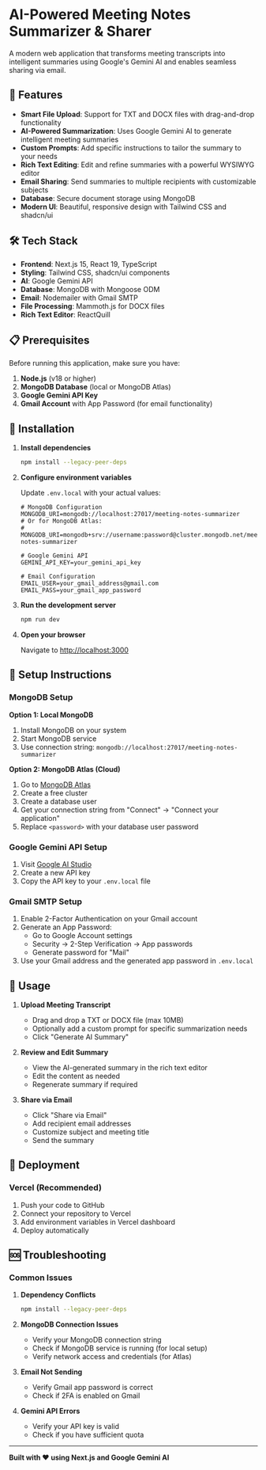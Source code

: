 # AI-Powered Meeting Notes Summarizer & Sharer

A modern web application that transforms meeting transcripts into intelligent summaries using Google's Gemini AI and enables seamless sharing via email.

## 🚀 Features

- **Smart File Upload**: Support for TXT and DOCX files with drag-and-drop functionality
- **AI-Powered Summarization**: Uses Google Gemini AI to generate intelligent meeting summaries
- **Custom Prompts**: Add specific instructions to tailor the summary to your needs
- **Rich Text Editing**: Edit and refine summaries with a powerful WYSIWYG editor
- **Email Sharing**: Send summaries to multiple recipients with customizable subjects
- **Database**: Secure document storage using MongoDB
- **Modern UI**: Beautiful, responsive design with Tailwind CSS and shadcn/ui

## 🛠️ Tech Stack

- **Frontend**: Next.js 15, React 19, TypeScript
- **Styling**: Tailwind CSS, shadcn/ui components
- **AI**: Google Gemini API
- **Database**: MongoDB with Mongoose ODM
- **Email**: Nodemailer with Gmail SMTP
- **File Processing**: Mammoth.js for DOCX files
- **Rich Text Editor**: ReactQuill

## 📋 Prerequisites

Before running this application, make sure you have:

1. **Node.js** (v18 or higher)
2. **MongoDB Database** (local or MongoDB Atlas)
3. **Google Gemini API Key**
4. **Gmail Account** with App Password (for email functionality)

## 🔧 Installation

1. **Install dependencies**
   ```bash
   npm install --legacy-peer-deps
   ```

2. **Configure environment variables**
   
   Update `.env.local` with your actual values:
   ```env
   # MongoDB Configuration
   MONGODB_URI=mongodb://localhost:27017/meeting-notes-summarizer
   # Or for MongoDB Atlas:
   # MONGODB_URI=mongodb+srv://username:password@cluster.mongodb.net/meeting-notes-summarizer
   
   # Google Gemini API
   GEMINI_API_KEY=your_gemini_api_key
   
   # Email Configuration
   EMAIL_USER=your_gmail_address@gmail.com
   EMAIL_PASS=your_gmail_app_password
   ```

3. **Run the development server**
   ```bash
   npm run dev
   ```

4. **Open your browser**
   
   Navigate to [http://localhost:3000](http://localhost:3000)

## 🔑 Setup Instructions

### MongoDB Setup

**Option 1: Local MongoDB**
1. Install MongoDB on your system
2. Start MongoDB service
3. Use connection string: `mongodb://localhost:27017/meeting-notes-summarizer`

**Option 2: MongoDB Atlas (Cloud)**
1. Go to [MongoDB Atlas](https://www.mongodb.com/atlas)
2. Create a free cluster
3. Create a database user
4. Get your connection string from "Connect" → "Connect your application"
5. Replace `<password>` with your database user password

### Google Gemini API Setup

1. Visit [Google AI Studio](https://makersuite.google.com/app/apikey)
2. Create a new API key
3. Copy the API key to your `.env.local` file

### Gmail SMTP Setup

1. Enable 2-Factor Authentication on your Gmail account
2. Generate an App Password:
   - Go to Google Account settings
   - Security → 2-Step Verification → App passwords
   - Generate password for "Mail"
3. Use your Gmail address and the generated app password in `.env.local`

## 📱 Usage

1. **Upload Meeting Transcript**
   - Drag and drop a TXT or DOCX file (max 10MB)
   - Optionally add a custom prompt for specific summarization needs
   - Click "Generate AI Summary"

2. **Review and Edit Summary**
   - View the AI-generated summary in the rich text editor
   - Edit the content as needed
   - Regenerate summary if required

3. **Share via Email**
   - Click "Share via Email"
   - Add recipient email addresses
   - Customize subject and meeting title
   - Send the summary

## 🚀 Deployment

### Vercel (Recommended)

1. Push your code to GitHub
2. Connect your repository to Vercel
3. Add environment variables in Vercel dashboard
4. Deploy automatically

## 🆘 Troubleshooting

### Common Issues

1. **Dependency Conflicts**
   ```bash
   npm install --legacy-peer-deps
   ```

2. **MongoDB Connection Issues**
   - Verify your MongoDB connection string
   - Check if MongoDB service is running (for local setup)
   - Verify network access and credentials (for Atlas)

3. **Email Not Sending**
   - Verify Gmail app password is correct
   - Check if 2FA is enabled on Gmail

4. **Gemini API Errors**
   - Verify your API key is valid
   - Check if you have sufficient quota

---

**Built with ❤️ using Next.js and Google Gemini AI**
